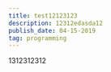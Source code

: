 ```yaml
---
title: test12123123
description: 12312edasda12
publish_date: 04-15-2019
tag: programming
---
```

1312312312
